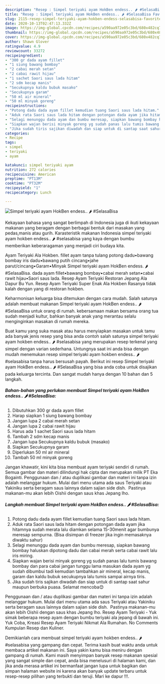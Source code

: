 ```yaml
---
description: "Resep : Simpel teriyaki ayam HokBen endess.. 🌶 #SelasaBisa Favorite"
title: "Resep : Simpel teriyaki ayam HokBen endess.. 🌶 #SelasaBisa Favorite"
slug: 2115-resep-simpel-teriyaki-ayam-hokben-endess-selasabisa-favorite
date: 2020-10-13T02:47:13.332Z
image: https://img-global.cpcdn.com/recipes/a590aa972e05c3bd/680x482cq70/simpel-teriyaki-ayam-hokben-endess-🌶-selasabisa-foto-resep-utama.jpg
thumbnail: https://img-global.cpcdn.com/recipes/a590aa972e05c3bd/680x482cq70/simpel-teriyaki-ayam-hokben-endess-🌶-selasabisa-foto-resep-utama.jpg
cover: https://img-global.cpcdn.com/recipes/a590aa972e05c3bd/680x482cq70/simpel-teriyaki-ayam-hokben-endess-🌶-selasabisa-foto-resep-utama.jpg
author: Shawn Glover
ratingvalue: 4.9
reviewcount: 33272
recipeingredient:
- "300 gr dada ayam fillet"
- "1 siung bawang bombay"
- "2 cabai merah setan"
- "2 cabai rawit hijau"
- "1 sachet Saori saus lada hitam"
- "2 sdm kecap manis"
- "Secukupnya kaldu bubuk masako"
- "Secukupnya garam"
- "50 ml air mineral"
- "50 ml minyak goreng"
recipeinstructions:
- "Potong dadu dada ayam fillet kemudian tuang Saori saus lada hitam."
- "Aduk rata Saori saus lada hitam dengan potongan dada ayam jika hitamnya sudah merata lalu diamkan selama 15-30menit agar bumbunya meresap sempurna. (Bisa disimpan di freezer jika ingin memasaknya diwaktu sahur)"
- "Selagi menunggu dada ayam dan bumbu meresap, siapkan bawang bombay haluskan dipotong dadu dan cabai merah serta cabai rawit lalu iris miring."
- "Siapkan wajan berisi minyak goreng yg sudah panas lalu tumis bawang bombay dan para cabai jangan tunggu lama masukan dada ayam yg sudah dibumbui tadi kemudian tambahkan air mineral, kecap manis, garam dan kaldu bubuk secukupnya lalu tumis sampai airnya tiris."
- "Jika sudah tiris sajikan diwadah dan siap untuk di santap saat sahur maupun berbuka puasa. Selamat mencoba😊"
categories:
- Recipe
tags:
- simpel
- teriyaki
- ayam

katakunci: simpel teriyaki ayam 
nutrition: 272 calories
recipecuisine: American
preptime: "PT13M"
cooktime: "PT32M"
recipeyield: "1"
recipecategory: Lunch

---
```



![Simpel teriyaki ayam HokBen endess.. 🌶 #SelasaBisa](https://img-global.cpcdn.com/recipes/a590aa972e05c3bd/680x482cq70/simpel-teriyaki-ayam-hokben-endess-🌶-selasabisa-foto-resep-utama.jpg)

Kekayaan bahasa yang sangat berlimpah di Indonesia juga di ikuti kekayaan makanan yang beragam dengan berbagai bentuk dari masakan yang pedas,manis atau gurih. Karasteristik makanan Indonesia simpel teriyaki ayam hokben endess.. 🌶 #selasabisa yang kaya dengan bumbu memberikan keberaragaman yang menjadi ciri budaya kita.


Ayam Teriyaki Ala Hokben. fillet ayam tanpa tulang potong dadu•bawang bombay iris dadu•bawang putih cincang•jahe parut/cincang•Garam•Minyak Simpel teriyaki ayam HokBen endess. 🌶 #SelasaBisa. dada ayam fillet•bawang bombay•cabai merah setan•cabai rawit hijau•Saori saus lada. Resep Ayam Teriyaki Restoran Jepang Ala Dapur Bu Yun. Resep Ayam Teriyaki Super Enak Ala Hokben Rasanya tidak kalah dengan yang di restoran hokben.

Keharmonisan keluarga bisa ditemukan dengan cara mudah. Salah satunya adalah membuat makanan Simpel teriyaki ayam HokBen endess.. 🌶 #SelasaBisa untuk orang di rumah. kebersamaan makan bersama orang tua sudah menjadi kultur, bahkan banyak anak yang merantau selalu menginginkan masakan di rumah mereka.

Buat kamu yang suka masak atau harus menyiapkan masakan untuk tamu ada banyak jenis resep yang bisa anda contoh salah satunya simpel teriyaki ayam hokben endess.. 🌶 #selasabisa yang merupakan resep terkenal yang simpel dengan varian sederhana. Untungnya saat ini anda bisa dengan mudah menemukan resep simpel teriyaki ayam hokben endess.. 🌶 #selasabisa tanpa harus bersusah payah.
Berikut ini resep Simpel teriyaki ayam HokBen endess.. 🌶 #SelasaBisa yang bisa anda coba untuk disajikan pada keluarga tercinta. Dan sangat mudah hanya dengan 10 bahan dan 5 langkah.


<!--inarticleads1-->

##### Bahan-bahan yang perlukan membuat Simpel teriyaki ayam HokBen endess.. 🌶 #SelasaBisa:

1. Dibutuhkan 300 gr dada ayam fillet
1. Harap siapkan 1 siung bawang bombay
1. Jangan lupa 2 cabai merah setan
1. Jangan lupa 2 cabai rawit hijau
1. Harus ada 1 sachet Saori saus lada hitam
1. Tambah 2 sdm kecap manis
1. Jangan lupa Secukupnya kaldu bubuk (masako)
1. Siapkan Secukupnya garam
1. Diperlukan 50 ml air mineral
1. Tambah 50 ml minyak goreng


Jangan khawatir, kini kita bisa membuat ayam teriyaki sendiri di rumah. Semua gambar dan materi dilindungi hak cipta dan merupakan milik PT Eka Bogainti. Penggunaan dan / atau duplikasi gambar dan materi ini tanpa izin adalah melanggar hukum. Mulai dari menu utama ada saus Teriyaki atau Yakiniku serta beragam saus lainnya dalam sajian side dish.⁣ ⁣ Pastinya makanan-mu akan lebih Oishii dengan saus khas Jepang lho. 

<!--inarticleads2-->

##### Langkah membuat  Simpel teriyaki ayam HokBen endess.. 🌶 #SelasaBisa:

1. Potong dadu dada ayam fillet kemudian tuang Saori saus lada hitam.
1. Aduk rata Saori saus lada hitam dengan potongan dada ayam jika hitamnya sudah merata lalu diamkan selama 15-30menit agar bumbunya meresap sempurna. (Bisa disimpan di freezer jika ingin memasaknya diwaktu sahur)
1. Selagi menunggu dada ayam dan bumbu meresap, siapkan bawang bombay haluskan dipotong dadu dan cabai merah serta cabai rawit lalu iris miring.
1. Siapkan wajan berisi minyak goreng yg sudah panas lalu tumis bawang bombay dan para cabai jangan tunggu lama masukan dada ayam yg sudah dibumbui tadi kemudian tambahkan air mineral, kecap manis, garam dan kaldu bubuk secukupnya lalu tumis sampai airnya tiris.
1. Jika sudah tiris sajikan diwadah dan siap untuk di santap saat sahur maupun berbuka puasa. Selamat mencoba😊


Penggunaan dan / atau duplikasi gambar dan materi ini tanpa izin adalah melanggar hukum. Mulai dari menu utama ada saus Teriyaki atau Yakiniku serta beragam saus lainnya dalam sajian side dish.⁣ ⁣ Pastinya makanan-mu akan lebih Oishii dengan saus khas Jepang lho. Resep Ayam Teriyaki - Yuk simak beberapa resep ayam dengan bumbu teriyaki ala jepang di bawah ini. Yuk Coba, Kreasi Resep Ayam Teriyaki Nikmat Ala Rumahan. No Comments Kumpulan Resep dan Kuliner. 

Demikianlah cara membuat simpel teriyaki ayam hokben endess.. 🌶 #selasabisa yang gampang dan cepat. Terima kasih buat waktu anda untuk membaca artikel makanan ini. Saya yakin kamu bisa meniru dengan gampang di rumah. Kami masih menyimpan banyak resep makanan spesial yang sangat simple dan cepat, anda bisa menelusuri di halaman kami, dan jika anda merasa artikel ini bermanfaat jangan lupa untuk bagikan dan simpan halaman website ini karena akan banyak update terbaru untuk resep-resep pilihan yang terbukti dan teruji. Mari ke dapur !!!. 

